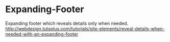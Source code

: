 Expanding-Footer
================

Expanding footer which reveals details only when needed. http://webdesign.tutsplus.com/tutorials/site-elements/reveal-details-when-needed-with-an-expanding-footer
